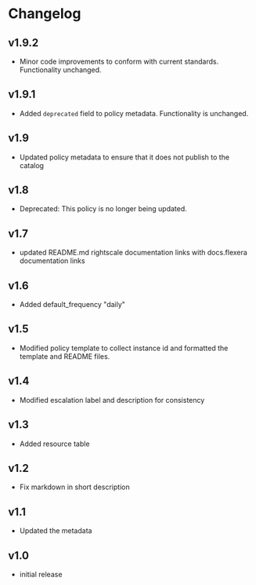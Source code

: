 # Changelog

## v1.9.2

- Minor code improvements to conform with current standards. Functionality unchanged.

## v1.9.1

- Added `deprecated` field to policy metadata. Functionality is unchanged.

## v1.9

- Updated policy metadata to ensure that it does not publish to the catalog

## v1.8

- Deprecated: This policy is no longer being updated.

## v1.7

- updated README.md rightscale documentation links with docs.flexera documentation links

## v1.6

- Added default_frequency "daily"

## v1.5

- Modified policy template to collect instance id and formatted the template and README files.

## v1.4

- Modified escalation label and description for consistency

## v1.3

- Added resource table

## v1.2

- Fix markdown in short description

## v1.1

- Updated the metadata

## v1.0

- initial release
